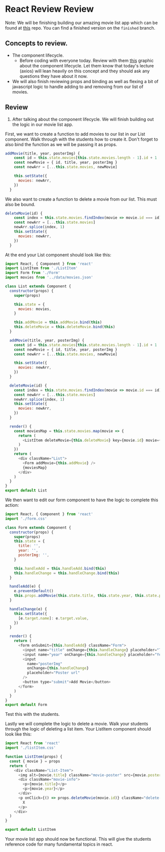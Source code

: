 # React Review Review

Note: We will be finishing building our amazing movie list app which can be found at [this](https://github.com/andrewwestenskow/react-morning-reviews) repo. You can find a finished version on the `finished` branch.

## Concepts to review.

- The component lifecycle.
  - Before coding with everyone today. Review with them [this](https://miro.medium.com/max/2258/1*552z6hbX_b648DjpTLHZNg.png) graphic about the component lifecycle. Let them know that today's lecture (axios) will lean heavily on this concept and they should ask any questions they have about it now.
- We will also finish reviewing props and binding as well as flexing a bit of javascript logic to handle adding to and removing from our list of movies.

## Review

1. After talking about the component lifecycle. We will finish building out the logic in our movie list app.

First, we want to create a function to add movies to our list in our List component. Walk through with the students how to create it. Don't forget to also bind the function as we will be passing it as props.

```js
addMovie(title, year, posterImg) {
    const id = this.state.movies[this.state.movies.length - 1].id + 1
    const newMovie = { id, title, year, posterImg }
    const newArr = [...this.state.movies, newMovie]

    this.setState({
      movies: newArr,
    })
  }
```

We also want to create a function to delete a movie from our list. This must also be bound.

```js
deleteMovie(id) {
    const index = this.state.movies.findIndex(movie => movie.id === id)
    const newArr = [...this.state.movies]
    newArr.splice(index, 1)
    this.setState({
      movies: newArr,
    })
  }
```

At the end your List component should look like this:

```js
import React, { Component } from 'react'
import ListItem from './ListItem'
import Form from './Form'
import movies from '../data/movies.json'

class List extends Component {
  constructor(props) {
    super(props)

    this.state = {
      movies: movies,
    }

    this.addMovie = this.addMovie.bind(this)
    this.deleteMovie = this.deleteMovie.bind(this)
  }

  addMovie(title, year, posterImg) {
    const id = this.state.movies[this.state.movies.length - 1].id + 1
    const newMovie = { id, title, year, posterImg }
    const newArr = [...this.state.movies, newMovie]

    this.setState({
      movies: newArr,
    })
  }

  deleteMovie(id) {
    const index = this.state.movies.findIndex(movie => movie.id === id)
    const newArr = [...this.state.movies]
    newArr.splice(index, 1)
    this.setState({
      movies: newArr,
    })
  }

  render() {
    const moviesMap = this.state.movies.map(movie => {
      return (
        <ListItem deleteMovie={this.deleteMovie} key={movie.id} movie={movie} />
      )
    })
    return (
      <div className="List">
        <Form addMovie={this.addMovie} />
        {moviesMap}
      </div>
    )
  }
}
export default List
```

We then want to edit our form component to have the logic to complete this action:

```js
import React, { Component } from 'react'
import './form.css'

class Form extends Component {
  constructor(props) {
    super(props)
    this.state = {
      title: '',
      year: '',
      posterImg: '',
    }

    this.handleAdd = this.handleAdd.bind(this)
    this.handleChange = this.handleChange.bind(this)
  }

  handleAdd(e) {
    e.preventDefault()
    this.props.addMovie(this.state.title, this.state.year, this.state.posterImg)
  }

  handleChange(e) {
    this.setState({
      [e.target.name]: e.target.value,
    })
  }

  render() {
    return (
      <form onSubmit={this.handleAdd} className="Form">
        <input name="title" onChange={this.handleChange} placeholder="Title" />
        <input name="year" onChange={this.handleChange} placeholder="Year" />
        <input
          name="posterImg"
          onChange={this.handleChange}
          placeholder="Poster url"
        />
        <button type="submit">Add Movie</button>
      </form>
    )
  }
}
export default Form
```

Test this with the students.

Lastly we will complete the logic to delete a movie. Walk your students through the logic of deleting a list item. Your ListItem component should look like this:

```js
import React from 'react'
import './listItem.css'

function ListItem(props) {
  const { movie } = props
  return (
    <div className="List-Item">
      <img alt={movie.title} className="movie-poster" src={movie.posterImg} />
      <div className="movie-info">
        <p>{movie.title}</p>
        <p>{movie.year}</p>
      </div>
      <p onClick={() => props.deleteMovie(movie.id)} className="delete-button">
        X
      </p>
    </div>
  )
}

export default ListItem
```

Your movie list app should now be functional. This will give the students reference code for many fundamental topics in react.
